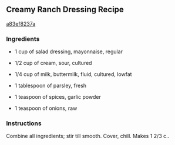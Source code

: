 ## Creamy Ranch Dressing Recipe

[a83ef8237a](http://cookeatshare.com/recipes/creamy-ranch-dressing-15672)

### Ingredients

 - 1 cup of salad dressing, mayonnaise, regular

 - 1/2 cup of cream, sour, cultured

 - 1/4 cup of milk, buttermilk, fluid, cultured, lowfat

 - 1 tablespoon of parsley, fresh

 - 1 teaspoon of spices, garlic powder

 - 1 teaspoon of onions, raw

### Instructions

Combine all ingredients; stir till smooth. Cover, chill. Makes 1 2/3 c..